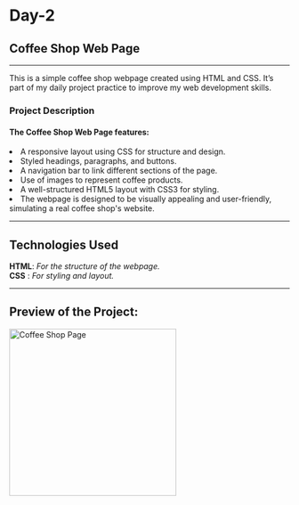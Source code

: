 # Day-2
<h2>Coffee Shop Web Page</h2> <hr>

This is a simple coffee shop webpage created using HTML and CSS. It’s part of my daily project practice to improve my web development skills.

<h3>Project Description</h3>
<h4>The Coffee Shop Web Page features:</h4>

<li>A responsive layout using CSS for structure and design.</li>
<li>Styled headings, paragraphs, and buttons.</li>
<li>A navigation bar to link different sections of the page.</li>
<li>Use of images to represent coffee products.</li>
<li>A well-structured HTML5 layout with CSS3 for styling.</li>
<li>The webpage is designed to be visually appealing and user-friendly, simulating a real coffee shop's website.</li>
<hr>
<h2><b>Technologies Used</b></h2>
<b>HTML</b>:<i> For the structure of the webpage.  </i><br>
<b>CSS</b> :<i> For styling and layout.</i>
<hr>

<h2>Preview of the Project:</h2>
<img src="https://github.com/user-attachments/assets/93ccc7d5-4600-440c-aa6c-7fbccc1917ec" alt="Coffee Shop Page" width="300">

